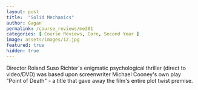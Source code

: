 ```yaml
---
layout: post
title:  "Solid Mechanics"
author: Gagan
permalink: /course_reviews/me201
categories: [ Course Reviews, Core, Second Year ]
image: assets/images/12.jpg
featured: true
hidden: true
---
```


Director Roland Suso Richter's enigmatic psychological thriller (direct to video/DVD) was based upon screenwriter Michael Cooney's own play "Point of Death" - a title that gave away the film's entire plot twist premise.